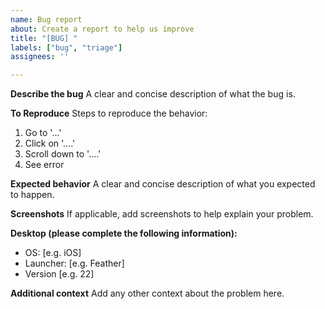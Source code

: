 ```yaml
---
name: Bug report
about: Create a report to help us improve
title: "[BUG] "
labels: ["bug", "triage"]
assignees: ''

---
```


**Describe the bug**
A clear and concise description of what the bug is.

**To Reproduce**
Steps to reproduce the behavior:
1. Go to '...'
2. Click on '....'
3. Scroll down to '....'
4. See error

**Expected behavior**
A clear and concise description of what you expected to happen.

**Screenshots**
If applicable, add screenshots to help explain your problem.

**Desktop (please complete the following information):**
 - OS: [e.g. iOS]
 - Launcher: [e.g. Feather]
 - Version [e.g. 22]

**Additional context**
Add any other context about the problem here.

